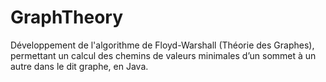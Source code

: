 # GraphTheory
Développement de l'algorithme de Floyd-Warshall (Théorie des Graphes), permettant un calcul des chemins de valeurs minimales d’un sommet à un autre dans le dit graphe, en Java.
